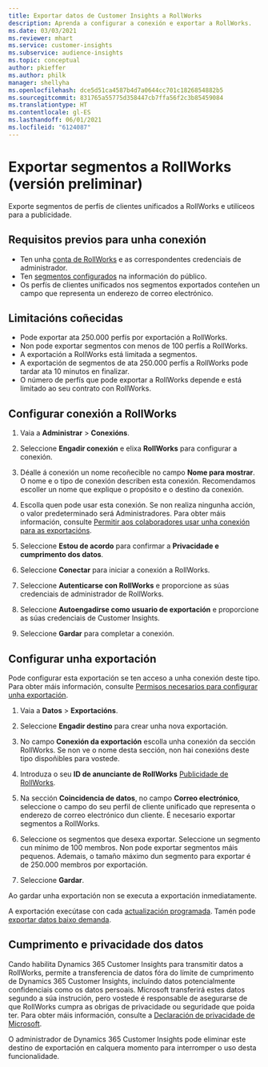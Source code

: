```yaml
---
title: Exportar datos de Customer Insights a RollWorks
description: Aprenda a configurar a conexión e exportar a RollWorks.
ms.date: 03/03/2021
ms.reviewer: mhart
ms.service: customer-insights
ms.subservice: audience-insights
ms.topic: conceptual
author: pkieffer
ms.author: philk
manager: shellyha
ms.openlocfilehash: dce5d51ca4587b4d7a0644cc701c1826854882b5
ms.sourcegitcommit: 831765a55775d358447cb7ffa56f2c3b85459084
ms.translationtype: HT
ms.contentlocale: gl-ES
ms.lasthandoff: 06/01/2021
ms.locfileid: "6124087"
---
```

# <a name="export-segments-to-rollworks-preview"></a>Exportar segmentos a RollWorks (versión preliminar)

Exporte segmentos de perfís de clientes unificados a RollWorks e utilíceos para a publicidade. 

## <a name="prerequisites-for-a-connection"></a>Requisitos previos para unha conexión

-   Ten unha [conta de RollWorks](https://www.rollworks.com/) e as correspondentes credenciais de administrador.
-   Ten [segmentos configurados](segments.md) na información do público.
-   Os perfís de clientes unificados nos segmentos exportados conteñen un campo que representa un enderezo de correo electrónico.

## <a name="known-limitations"></a>Limitacións coñecidas

- Pode exportar ata 250.000 perfís por exportación a RollWorks.
- Non pode exportar segmentos con menos de 100 perfís a RollWorks. 
- A exportación a RollWorks está limitada a segmentos.
- A exportación de segmentos de ata 250.000 perfís a RollWorks pode tardar ata 10 minutos en finalizar. 
- O número de perfís que pode exportar a RollWorks depende e está limitado ao seu contrato con RollWorks.

## <a name="set-up-connection-to-rollworks"></a>Configurar conexión a RollWorks

1. Vaia a **Administrar** > **Conexións**.

1. Seleccione **Engadir conexión** e elixa **RollWorks** para configurar a conexión.

1. Déalle á conexión un nome recoñecible no campo **Nome para mostrar**. O nome e o tipo de conexión describen esta conexión. Recomendamos escoller un nome que explique o propósito e o destino da conexión.

1. Escolla quen pode usar esta conexión. Se non realiza ningunha acción, o valor predeterminado será Administradores. Para obter máis información, consulte [Permitir aos colaboradores usar unha conexión para as exportacións](connections.md#allow-contributors-to-use-a-connection-for-exports).

1. Seleccione **Estou de acordo** para confirmar a **Privacidade e cumprimento dos datos**.

1. Seleccione **Conectar** para iniciar a conexión a RollWorks.

1. Seleccione **Autenticarse con RollWorks** e proporcione as súas credenciais de administrador de RollWorks.

1. Seleccione **Autoengadirse como usuario de exportación** e proporcione as súas credenciais de Customer Insights.

1. Seleccione **Gardar** para completar a conexión.

## <a name="configure-an-export"></a>Configurar unha exportación

Pode configurar esta exportación se ten acceso a unha conexión deste tipo. Para obter máis información, consulte [Permisos necesarios para configurar unha exportación](export-destinations.md#set-up-a-new-export).

1. Vaia a **Datos** > **Exportacións**.

1. Seleccione **Engadir destino** para crear unha nova exportación.

1. No campo **Conexión da exportación** escolla unha conexión da sección RollWorks. Se non ve o nome desta sección, non hai conexións deste tipo dispoñibles para vostede.

1. Introduza o seu **ID de anunciante de RollWorks** [Publicidade de RollWorks](https://help.adroll.com/hc/articles/212011838-Advertiser-Profiles).

3. Na sección **Coincidencia de datos**, no campo **Correo electrónico**, seleccione o campo do seu perfil de cliente unificado que representa o enderezo de correo electrónico dun cliente. É necesario exportar segmentos a RollWorks.

1. Seleccione os segmentos que desexa exportar. Seleccione un segmento cun mínimo de 100 membros. Non pode exportar segmentos máis pequenos. Ademais, o tamaño máximo dun segmento para exportar é de 250.000 membros por exportación. 

1. Seleccione **Gardar**.

Ao gardar unha exportación non se executa a exportación inmediatamente.

A exportación execútase con cada [actualización programada](system.md#schedule-tab). Tamén pode [exportar datos baixo demanda](export-destinations.md#run-exports-on-demand). 


## <a name="data-privacy-and-compliance"></a>Cumprimento e privacidade dos datos

Cando habilita Dynamics 365 Customer Insights para transmitir datos a RollWorks, permite a transferencia de datos fóra do límite de cumprimento de Dynamics 365 Customer Insights, incluíndo datos potencialmente confidenciais como os datos persoais. Microsoft transferirá estes datos segundo a súa instrución, pero vostede é responsable de asegurarse de que RollWorks cumpra as obrigas de privacidade ou seguridade que poida ter. Para obter máis información, consulte a [Declaración de privacidade de Microsoft](https://go.microsoft.com/fwlink/?linkid=396732).

O administrador de Dynamics 365 Customer Insights pode eliminar este destino de exportación en calquera momento para interromper o uso desta funcionalidade.
